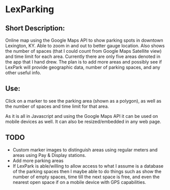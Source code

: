 LexParking
==========
Short Description:
-----------------
Online map using the Google Maps API to show parking spots in downtown Lexington, KY. Able to zoom in and out to better gauge location. Also shows the number of spaces (that I could count from Google Maps Satellite view) and time limit for each area.
Currently there are only five areas denoted in the app that I hand drew. The plan is to add more areas and possibly see if LexPark will provide geographic data, number of parking spaces, and any other useful info.

Use:
----
Click on a marker to see the parking area (shown as a polygon), as well as the number of spaces and time limit for that area.

As it is all in Javascript and using the Google Maps API it can be used on mobile devices as well. It can also be resized/embedded in any web page.

TODO
----
* Custom marker images to distinguish areas using regular meters and areas using Pay & Display stations.
* Add more parking areas
* If LexPark is able/willing to allow access to what I assume is a database of the parking spaces then I maybe able to do things such as show the number of empty spaces, time till the next space is free, and even the nearest open space if on a mobile device with GPS capabilities.
